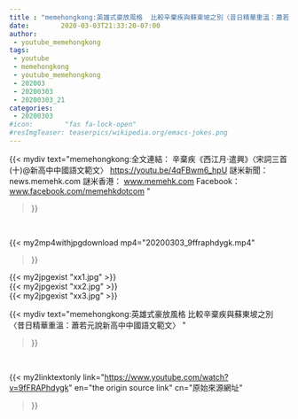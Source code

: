 ```yaml
---
title : "memehongkong:英雄式豪放風格  比較辛棄疾與蘇東坡之別〈昔日精華重溫：蕭若元說新高中中國語文範文〉 "
date:        2020-03-03T21:33:20-07:00
author:
 - youtube_memehongkong
tags:
 - youtube
 - memehongkong
 - youtube_memehongkong
 - 202003
 - 20200303
 - 20200303_21
categories:
 - 20200303
#icon:        "fas fa-lock-open"
#resImgTeaser: teaserpics/wikipedia.org/emacs-jokes.png
---
```


{{< mydiv text="memehongkong:全文連結： 辛棄疾《西江月‧遣興》〈宋詞三首(十)@新高中中國語文範文〉 https://youtu.be/4qFBwm6_hpU  謎米新聞：news.memehk.com 謎米香港： www.memehk.com Facebook：www.facebook.com/memehkdotcom "
>}}
<br>


{{< my2mp4withjpgdownload mp4="20200303_9ffraphdygk.mp4"
>}}

{{< my2jpgexist "xx1.jpg" >}}<br>
{{< my2jpgexist "xx2.jpg" >}}<br>
{{< my2jpgexist "xx3.jpg" >}}<br>



{{< mydiv text="memehongkong:英雄式豪放風格  比較辛棄疾與蘇東坡之別〈昔日精華重溫：蕭若元說新高中中國語文範文〉 "
>}}
<br>

{{< my2linktextonly link="https://www.youtube.com/watch?v=9fFRAPhdygk"
en="the origin source link" cn="原始來源網址"
>}}


<br>

